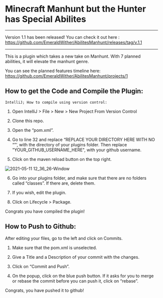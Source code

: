 # Minecraft Manhunt but the Hunter has Special Abilites
----------------------------------------------------------
Version 1.1 has been released! You can check it out here : https://github.com/EmeraldWither/AbilitesManhunt/releases/tag/v.1.1

----------------------------------------------------------

This is a plugin which takes a new take on Manhunt. With 7 planned abilities, it will elevate the manhunt genre. 

You can see the planned features timeline here: https://github.com/EmeraldWither/AbilitesManhunt/projects/1


How to get the Code and Compile the Plugin: 
----------------------------------------------------------------

    IntelliJ; How to compile using version control: 

1) Open IntelliJ > File > New > New Project From Version Control

2) Clone this repo. 

3) Open the “pom.xml”.

4) Go to line 32 and replace “REPLACE YOUR DIRECTORY HERE WITH NO “”’, with the directory of your plugins folder. Then replace "YOUR_GITHUB_USERNAME_HERE", with your github       username. 

5) Click on the maven reload button on the top right. 

![2021-05-11 12_36_26-Window](https://user-images.githubusercontent.com/68785503/117853252-30c3c500-b256-11eb-990d-9aa93a50026c.png)

6) Go into your plugins folder, and make sure that there are no folders called “classes”. If there are, delete them.

7) If you wish, edit the plugin. 

8) Click on Lifecycle > Package. 

Congrats you have compiled the plugin!


How to Push to Github:
--------------------------------

After editing your files, go to the left and click on Commits.

1) Make sure that the pom.xml is unselected. 

2) Give a Title and a Description of your commit with the changes. 

3) Click on “Commit and Push”.

4) On the popup, click on the blue push button.  If it asks for you to merge or rebase the commit before you can push it, click on “rebase”. 

Congrats, you have pushed it to github! 
